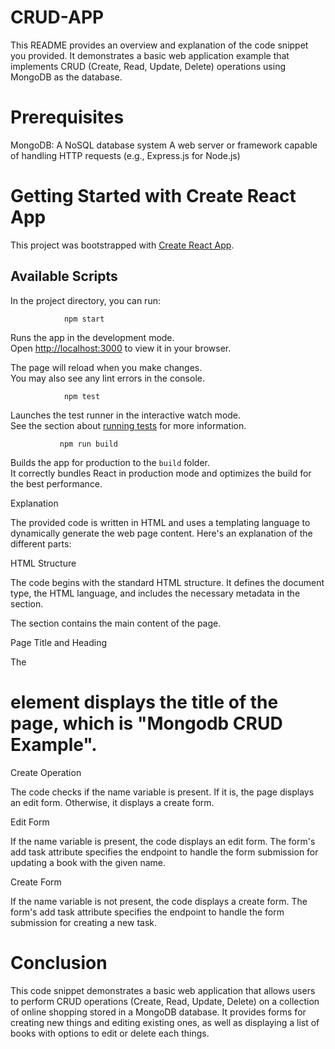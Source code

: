 # CRUD-APP

This README provides an overview and explanation of the code snippet you provided. It demonstrates a basic web application example that implements CRUD (Create, Read, Update, Delete) operations using MongoDB as the database.

# Prerequisites

MongoDB: A NoSQL database system
A web server or framework capable of handling HTTP requests (e.g., Express.js for Node.js)

# Getting Started with Create React App

This project was bootstrapped with [Create React App](https://github.com/facebook/create-react-app).

## Available Scripts

In the project directory, you can run:

                npm start

Runs the app in the development mode.\
Open [http://localhost:3000](http://localhost:3000) to view it in your browser.

The page will reload when you make changes.\
You may also see any lint errors in the console.

                npm test

Launches the test runner in the interactive watch mode.\
See the section about [running tests](https://facebook.github.io/create-react-app/docs/running-tests) for more information.

               npm run build

Builds the app for production to the `build` folder.\
It correctly bundles React in production mode and optimizes the build for the best performance.

Explanation

The provided code is written in HTML and uses a templating language to dynamically generate the web page content. Here's an explanation of the different parts:

HTML Structure

The code begins with the standard HTML structure. It defines the document type, the HTML language, and includes the necessary metadata in the <head> section.

The <body> section contains the main content of the page.

Page Title and Heading
  
The <h1> element displays the title of the page, which is "Mongodb CRUD Example".</h1>

Create Operation
  
The code checks if the name variable is present. If it is, the page displays an edit form. Otherwise, it displays a create form.

Edit Form
  
If the name variable is present, the code displays an edit form. The form's add task attribute specifies the endpoint to handle the form submission for updating a book with the given name.

Create Form
  
If the name variable is not present, the code displays a create form. The form's add task attribute specifies the endpoint to handle the form submission for creating a new task.
  
 # Conclusion
  
  This code snippet demonstrates a basic web application that allows users to perform CRUD operations (Create, Read, Update, Delete) on a collection of online shopping stored in a MongoDB database. It provides forms for creating new things and editing existing ones, as well as displaying a list of books with options to edit or delete each things.
  
  


